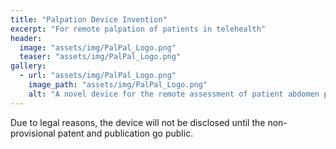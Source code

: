 ```yaml
---
title: "Palpation Device Invention"
excerpt: "For remote palpation of patients in telehealth"
header:
  image: "assets/img/PalPal_Logo.png"
  teaser: "assets/img/PalPal_Logo.png"
gallery: 
  - url: "assets/img/PalPal_Logo.png"
    image_path: "assets/img/PalPal_Logo.png"
    alt: "A novel device for the remote assessment of patient abdomen pain"
---
```



Due to legal reasons, the device will not be disclosed until the non-provisional patent and publication go public.
